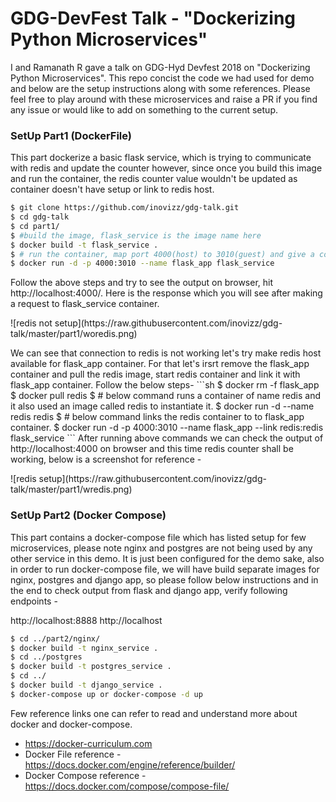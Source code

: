 # GDG-DevFest Talk - "Dockerizing Python Microservices"

I and Ramanath R gave a talk on GDG-Hyd Devfest 2018 on "Dockerizing Python Microservices". This repo concist the code we had used for demo and below are the setup instructions along with some references. Please feel free to play around with these microservices and raise a PR if you find any issue or would like to add on something to the current setup.

### SetUp Part1 (DockerFile)

This part dockerize a basic flask service, which is trying to communicate with redis and update the counter however, since once you build this image and run the container, the redis counter value wouldn't be updated as container doesn't have setup or link to redis host.

```sh
$ git clone https://github.com/inovizz/gdg-talk.git
$ cd gdg-talk
$ cd part1/
$ #build the image, flask_service is the image name here
$ docker build -t flask_service .
$ # run the container, map port 4000(host) to 3010(guest) and give a container name - flask_app
$ docker run -d -p 4000:3010 --name flask_app flask_service
```
Follow the above steps and try to see the output on browser, hit http://localhost:4000/. Here is the response which you will see after making a request to flask_service container.

<p align="left">
![redis not setup](https://raw.githubusercontent.com/inovizz/gdg-talk/master/part1/woredis.png)
</p>
We can see that connection to redis is not working let's try make redis host available for flask_app container.
For that let's irsrt remove the flask_app container and pull the redis image, start redis container and link it with flask_app container. Follow the below steps-
```sh
$ docker rm -f flask_app
$ docker pull redis
$ # below command runs a container of name redis and it also used an image called redis to instantiate it.
$ docker run -d --name redis redis
$ # below command links the redis container to to flask_app container.
$ docker run -d -p 4000:3010 --name flask_app --link redis:redis flask_service
```
After running above commands we can check the output of http://localhost:4000 on browser and this time redis counter shall be working, below is a screenshot for reference -

<p align="left">
![redis setup](https://raw.githubusercontent.com/inovizz/gdg-talk/master/part1/wredis.png)
</p>

### SetUp Part2 (Docker Compose)

This part contains a docker-compose file which has listed setup for few microservices, please note nginx and postgres are not being used by any other service in this demo. It is just been configured for the demo sake, also in order to run docker-compose file, we will have build separate images for nginx, postgres and django app, so please follow below instructions and in the end to check output from flask and django app, verify following endpoints -

http://localhost:8888
http://localhost

```sh
$ cd ../part2/nginx/
$ docker build -t nginx_service .
$ cd ../postgres
$ docker build -t postgres_service .
$ cd ../
$ docker build -t django_service .
$ docker-compose up or docker-compose -d up
```

Few reference links one can refer to read and understand more about docker and docker-compose.

- https://docker-curriculum.com
- Docker File reference -  https://docs.docker.com/engine/reference/builder/
- Docker Compose reference -  https://docs.docker.com/compose/compose-file/